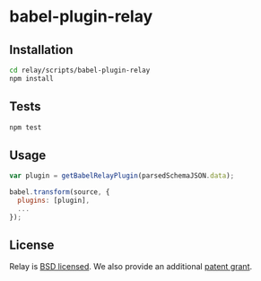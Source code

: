 # babel-plugin-relay

## Installation

```sh
cd relay/scripts/babel-plugin-relay
npm install
```

## Tests

```sh
npm test
```

## Usage

```js
var plugin = getBabelRelayPlugin(parsedSchemaJSON.data);

babel.transform(source, {
  plugins: [plugin],
  ...
});
```

## License

Relay is [BSD licensed](./LICENSE). We also provide an additional [patent grant](./PATENTS).
